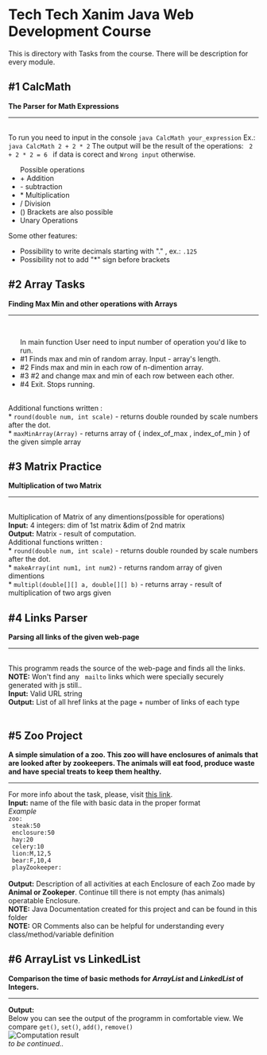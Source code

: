 <h1>Tech Tech Xanim Java Web Development Course</h1>
This is directory with Tasks from the course. There will be description for every module.
<h2>#1 CalcMath</h2>
<p>
  <b>The Parser for Math Expressions</b>
  <hr>
  <br>
  To run you need to input in the console <code>java CalcMath your_expression</code>
  Ex.: <code>java CalcMath 2 + 2 * 2</code>
  The output will be the result of the operations: <code> 2 + 2 * 2 = 6 </code> if data is corect and <code>Wrong input</code> otherwise.<br>
  <ul> Possible operations
    <li>+ Addition</li>
    <li>- subtraction</li>
    <li>* Multiplication</li>
    <li>/ Division</li>
    <li>() Brackets are also possible </li>
    <li> Unary Operations</li>
  </ul>
  
  Some other features:<br>
  - Possibility to write decimals starting with "." , ex.: <code>.125</code><br>
  - Possibility not to add "*" sign before brackets
  
</p>
<h2>#2 Array Tasks </h2>
<p>
  <b>Finding Max Min and other operations with Arrays</b>
  <hr>
  <br>
  <ul>In main function User need to input number of operation you'd like to run.<br>
    <li>#1  Finds max and min of random array. Input - array's length.</li>
    <li>#2  Finds max and min in each row of n-dimention array.</li>
    <li>#3  #2 and change max and min of each row between each other.</li>
    <li>#4 Exit. Stops running.</li>
  </ul>
<br>
Additional functions written :<br>
  * <code>round(double num, int scale)</code> - returns double rounded by scale numbers after the dot.<br>
  * <code>maxMinArray(Array)</code> - returns array of { index_of_max , index_of_min } of the given simple array<br>
</p>
<h2>#3 Matrix Practice </h2>
<p>
  <b>Multiplication of two Matrix</b>
  <hr>
  <br>
  Multiplication of Matrix of any dimentions(possible for operations)<br>
 <b>Input:</b> 4 integers: dim of 1st matrix &dim of 2nd matrix<br>
 <b>Output:</b> Matrix - result of computation.
<br>
Additional functions written :<br>
  * <code>round(double num, int scale)</code> - returns double rounded by scale numbers after the dot.<br>
  * <code>makeArray(int num1, int num2)</code> - returns random array of given dimentions<br>
  * <code>multipl(double[][] a, double[][] b)</code> - returns array - result of multiplication of two args given<br>
</p>
<h2>#4 Links Parser </h2>
<p>
  <b>Parsing all links of the given web-page</b>
  <hr>
  <br>
This programm reads the source of the web-page and finds all the links.
<b>NOTE:</b> Won't find any <code> mailto</code> links which were specially securely generated with js still..<br>
  <b>Input:</b> Valid URL string<br>
  <b>Output:</b> List of all href links at the page + number of links of each type<br>
<br>

</p>

<h2>#5 Zoo Project </h2>
<p>
  <b>A simple simulation of a zoo. This zoo will have enclosures of
animals that are looked after by zookeepers. The animals will eat food, produce waste and have special
treats to keep them healthy.</b>
  <hr>
	For more info about the task, please, visit <a href = ""> this link</a>.
  <br>
  <b>Input:</b> name of the file with basic data in the proper format<br>
<em>Example</em><br>
	<code>zoo:</code><br>
	<code> steak:50</code><br>
	<code> enclosure:50</code><br>
	<code> hay:20</code><br>
	<code> celery:10</code><br>
	<code> lion:M,12,5</code><br>
	<code> bear:F,10,4</code><br>
	<code> playZookeeper:</code><br>
<br>
 <b>Output:</b> Description of all activities at each Enclosure of each Zoo made by <strong> Animal or Zookeper</strong>. Continue till there is not empty (has animals) operatable Enclosure.
<br>
<b>NOTE:</b> Java Documentation created for this project and can be found in this folder<br>
<b>NOTE:</b> OR Comments also can be helpful for understanding every class/method/variable definition<br>

</p>

<h2>#6 ArrayList vs LinkedList </h2>
<p>
<b>Comparison the time of basic methods for <i>ArrayList</i> and <i>LinkedList</i> of Integers.</b><hr>
<b>Output:</b> 
<br>Below you can see the output of the programm in comfortable view. We compare <code>get()</code>, <code>set()</code>, <code>add()</code>, <code>remove()</code><br>
<img src="https://raw.githubusercontent.com/vrom911/tech-tech_java_course/master/ListDemo/screenshot.png" alt="Computation result">
<br>
<i>to be continued..</i>
